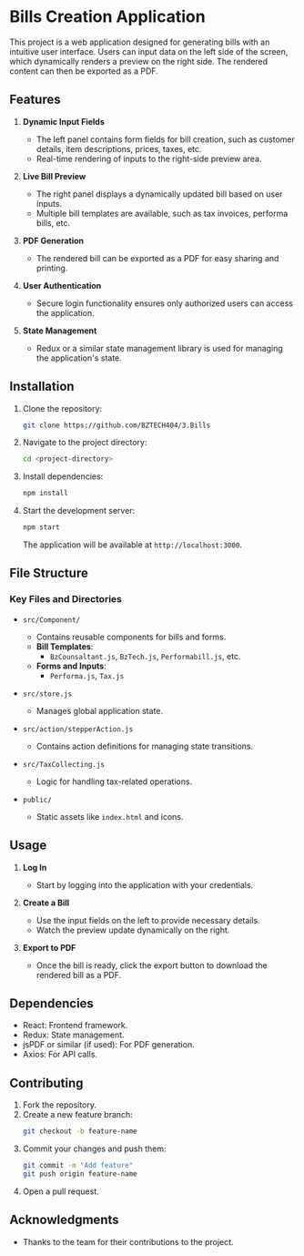 # Bills Creation Application

This project is a web application designed for generating bills with an intuitive user interface. Users can input data on the left side of the screen, which dynamically renders a preview on the right side. The rendered content can then be exported as a PDF.

## Features

1. **Dynamic Input Fields**
   - The left panel contains form fields for bill creation, such as customer details, item descriptions, prices, taxes, etc.
   - Real-time rendering of inputs to the right-side preview area.

2. **Live Bill Preview**
   - The right panel displays a dynamically updated bill based on user inputs.
   - Multiple bill templates are available, such as tax invoices, performa bills, etc.

3. **PDF Generation**
   - The rendered bill can be exported as a PDF for easy sharing and printing.

4. **User Authentication**
   - Secure login functionality ensures only authorized users can access the application.

5. **State Management**
   - Redux or a similar state management library is used for managing the application's state.

## Installation

1. Clone the repository:
   ```bash
   git clone https://github.com/BZTECH404/3.Bills
   ```

2. Navigate to the project directory:
   ```bash
   cd <project-directory>
   ```

3. Install dependencies:
   ```bash
   npm install
   ```

4. Start the development server:
   ```bash
   npm start
   ```

   The application will be available at `http://localhost:3000`.

## File Structure

### Key Files and Directories

- `src/Component/`
  - Contains reusable components for bills and forms.
  - **Bill Templates**:
    - `BzCounsaltant.js`, `BzTech.js`, `Performabill.js`, etc.
  - **Forms and Inputs**:
    - `Performa.js`, `Tax.js`

- `src/store.js`
  - Manages global application state.

- `src/action/stepperAction.js`
  - Contains action definitions for managing state transitions.

- `src/TaxCollecting.js`
  - Logic for handling tax-related operations.

- `public/`
  - Static assets like `index.html` and icons.

## Usage

1. **Log In**
   - Start by logging into the application with your credentials.

2. **Create a Bill**
   - Use the input fields on the left to provide necessary details.
   - Watch the preview update dynamically on the right.

3. **Export to PDF**
   - Once the bill is ready, click the export button to download the rendered bill as a PDF.

## Dependencies

- React: Frontend framework.
- Redux: State management.
- jsPDF or similar (if used): For PDF generation.
- Axios: For API calls.

## Contributing

1. Fork the repository.
2. Create a new feature branch:
   ```bash
   git checkout -b feature-name
   ```
3. Commit your changes and push them:
   ```bash
   git commit -m "Add feature"
   git push origin feature-name
   ```
4. Open a pull request.


## Acknowledgments

- Thanks to the team for their contributions to the project.

